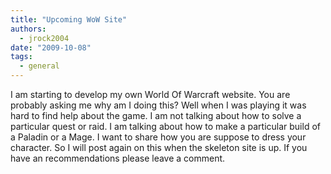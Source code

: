 ```yaml
---
title: "Upcoming WoW Site"
authors:
  - jrock2004
date: "2009-10-08"
tags:
  - general
---
```


I am starting to develop my own World Of Warcraft website. You are probably asking me why am I doing this? Well when I was playing it was hard to find help about the game. I am not talking about how to solve a particular quest or raid. I am talking about how to make a particular build of a Paladin or a Mage. I want to share how you are suppose to dress your character. So I will post again on this when the skeleton site is up. If you have an recommendations please leave a comment.
